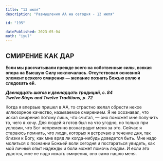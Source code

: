 ```yaml
---
title: "13 июля"
description: "Размышления АА на сегодня - 13 июля"

id: "195"

datePublished: 2023-05-04
moth: "iyul"
---
```


## СМИРЕНИЕ КАК ДАР

**Если мы рассчитывали прежде всего на собственные силы, всякая опора на
Высшую Силу исключалась. Отсутствовал основной элемент всякого смирения —
желание познать Божью волю и следовать ей.**

**_Двенадцать шагов и двенадцать традиций, с. 84  
Twelve Steps and Twelve Traditions, p. 72_**

Когда я впервые пришел в АА, то страстно желал обрести некое иллюзорное
качество, называемое смирением. Я не осознавал, что искал смирения потому
лишь, что считал, — оно поможет мне получить то, чего я хочу. Для людей я
готов был на что угодно, но только при условии, что Бог непременно вознаградит
меня за это. Сейчас я стараюсь помнить, что люди, которых я встречаю в течение
дня, так близки к Богу, как мне вряд ли когда-нибудь доведется быть. Мне надо
молиться о познании Божьей воли сегодня и постараться увидеть, как мой личный
опыт надежды и боли может помочь людям. И если это удастся, мне не надо искать
смирения, оно само нашло меня.
